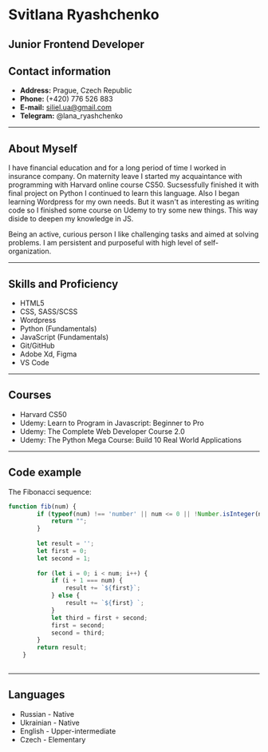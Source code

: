 # Svitlana Ryashchenko

## Junior Frontend Developer

## Contact information

* **Address:** Prague, Czech Republic
* **Phone:** (+420) 776 526 883
* **E-mail:** siliel.ua@gmail.com
* **Telegram:** @lana_ryashchenko

***

## About Myself

I have financial education and for a long period of time I worked in insurance company. On maternity leave I started my acquaintance with programming with Harvard online course CS50. Sucsessfully finished it with final project on Python I continued to learn this language. Also I began learning Wordpress for my own needs. But it wasn't as interesting as writing code so I finished some course on Udemy to try some new things. This way diside to deepen my knowledge in JS.

Being an active, curious person I like challenging tasks and aimed at solving problems. 
I am persistent and purposeful with high level of self-organization. 

***

## Skills and Proficiency

* HTML5
* CSS, SASS/SCSS
* Wordpress
* Python (Fundamentals) 
* JavaScript (Fundamentals)
* Git/GitHub
* Adobe Xd, Figma
* VS Code

***

## Courses

* Harvard CS50
* Udemy: Learn to Program in Javascript: Beginner to Pro
* Udemy: The Complete Web Developer Course 2.0
* Udemy: The Python Mega Course: Build 10 Real World Applications

***

## Code example

The Fibonacci sequence:

```javascript
function fib(num) {
        if (typeof(num) !== 'number' || num <= 0 || !Number.isInteger(num)) {
            return "";
        }
    
        let result = '';
        let first = 0;
        let second = 1;
    
        for (let i = 0; i < num; i++) {
            if (i + 1 === num) {
                result += `${first}`;
            } else {
                result += `${first} `;
            }
            let third = first + second;
            first = second;
            second = third;
        }
        return result;
    }
      
```

***

## Languages

* Russian - Native
* Ukrainian - Native
* English - Upper-intermediate
* Czech  - Elementary
